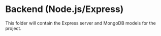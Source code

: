 # Backend (Node.js/Express)

This folder will contain the Express server and MongoDB models for the project.
